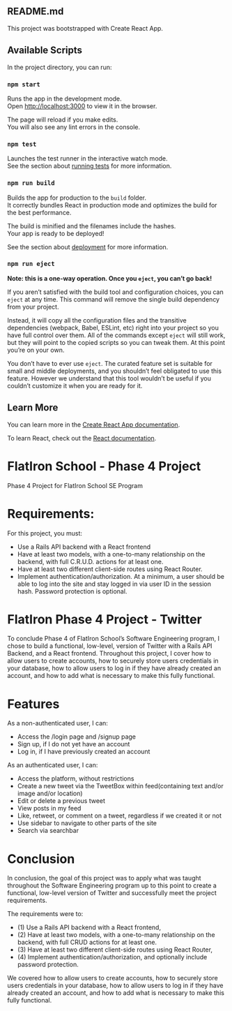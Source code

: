 ## README.md
This project was bootstrapped with Create React App.
## Available Scripts

In the project directory, you can run:

### `npm start`

Runs the app in the development mode.<br />
Open [http://localhost:3000](http://localhost:3000) to view it in the browser.

The page will reload if you make edits.<br />
You will also see any lint errors in the console.

### `npm test`

Launches the test runner in the interactive watch mode.<br />
See the section about [running tests](https://facebook.github.io/create-react-app/docs/running-tests) for more information.

### `npm run build`

Builds the app for production to the `build` folder.<br />
It correctly bundles React in production mode and optimizes the build for the best performance.

The build is minified and the filenames include the hashes.<br />
Your app is ready to be deployed!

See the section about [deployment](https://facebook.github.io/create-react-app/docs/deployment) for more information.

### `npm run eject`

**Note: this is a one-way operation. Once you `eject`, you can’t go back!**

If you aren’t satisfied with the build tool and configuration choices, you can `eject` at any time. This command will remove the single build dependency from your project.

Instead, it will copy all the configuration files and the transitive dependencies (webpack, Babel, ESLint, etc) right into your project so you have full control over them. All of the commands except `eject` will still work, but they will point to the copied scripts so you can tweak them. At this point you’re on your own.

You don’t have to ever use `eject`. The curated feature set is suitable for small and middle deployments, and you shouldn’t feel obligated to use this feature. However we understand that this tool wouldn’t be useful if you couldn’t customize it when you are ready for it.

## Learn More

You can learn more in the [Create React App documentation](https://facebook.github.io/create-react-app/docs/getting-started).

To learn React, check out the [React documentation](https://reactjs.org/).




# FlatIron School - Phase 4 Project
Phase 4 Project for FlatIron School SE Program

# Requirements:
For this project, you must:
- Use a Rails API backend with a React frontend
- Have at least two models, with a one-to-many relationship on the backend, with full C.R.U.D. actions for at least one. 
- Have at least two different client-side routes using React Router.
- Implement authentication/authorization. At a minimum, a user should be able to log into the site and stay logged in via user ID in the session hash. Password protection is optional. 


# FlatIron Phase 4 Project - Twitter
To conclude Phase 4 of FlatIron School’s Software Engineering program, I chose to build a functional, low-level, version of Twitter with a Rails API Backend, and a React frontend. Throughout this project, I cover how to allow users to create accounts, how to securely store users credentials in your database, how to allow users to log in if they have already created an account, and how to add what is necessary to make this fully functional. 

# Features 

As a non-authenticated user, I can: 
- Access the /login page and /signup page
- Sign up, if I do not yet have an account
- Log in, if I have previously created an account

As an authenticated user, I can: 
- Access the platform, without restrictions
- Create a new tweet via the TweetBox within feed(containing text and/or image and/or location)
- Edit or delete a previous tweet 
- View posts in my feed
- Like, retweet, or comment on a tweet, regardless if we created it or not
- Use sidebar to navigate to other parts of the site
- Search via searchbar

# Conclusion 
In conclusion, the goal of this project was to apply what was taught throughout the Software Engineering program up to this point to create a functional, low-level version of Twitter and successfully meet the project requirements. 

The requirements were to: 

- (1) Use a Rails API backend with a React frontend, 
- (2) Have at least two models, with a one-to-many relationship on the backend, with full CRUD actions for at least one. 
- (3) Have at least two different client-side routes using React Router, 
- (4) Implement authentication/authorization, and optionally include password protection. 

We covered how to allow users to create accounts, how to securely store users credentials in your database, how to allow users to log in if they have already created an account, and how to add what is necessary to make this fully functional. 
